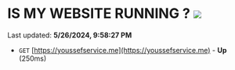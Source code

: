# IS MY WEBSITE RUNNING ? [![](https://img.shields.io/static/v1?label=Sponsor&message=%E2%9D%A4&logo=GitHub&color=%23fe8e86)](https://github.com/sponsors/Youssef-Lehmam)

Last updated: **5/26/2024, 9:58:27 PM**

- `GET` [https://youssefservice.me](https://youssefservice.me) - **Up** (250ms)
